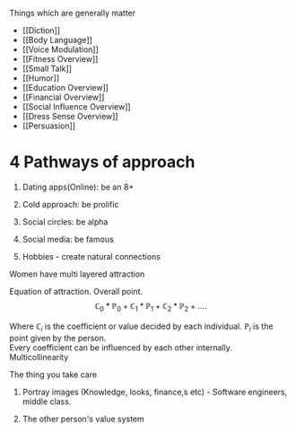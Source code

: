 Things which are generally matter
- [[Diction]]
- [[Body Language]]
- [[Voice Modulation]]
- [[Fitness Overview]]
- [[Small Talk]]
- [[Humor]]
- [[Education Overview]]
- [[Financial Overview]]
- [[Social Influence Overview]]
- [[Dress Sense Overview]]
- [[Persuasion]]


# 4 Pathways of approach

1. Dating apps(Online): be an 8+
    
2. Cold approach: be prolific
    
3. Social circles: be alpha
    
4. Social media: be famous
    
5. Hobbies - create natural connections


Women have multi layered attraction

Equation of attraction. Overall point.
$$
\mathbb{C}_{0}*\mathbb{P}_{0}+\mathbb{C}_{1}*\mathbb{P}_{1}+\mathbb{C}_{2}*\mathbb{P}_{2}+\dots.
$$

Where $\mathbb{C}_{i}$ is the coefficient or value decided by each individual. $\mathbb{P}_{i}$ is the point given by the person.  
Every coefficient can be influenced by each other internally. Multicollinearity

The thing you take care

1. Portray images (Knowledge, looks, finance,s etc) - Software engineers, middle class.
    
2. The other person's value system